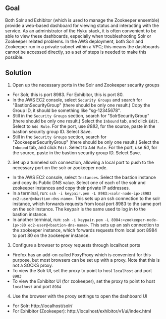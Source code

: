 ## Goal

Both Solr and Exhibitor (which is used to manage the Zookeeper ensemble) provide a web-based dashboard for viewing status and interacting with the service. As an administrator of the Hyku stack, it is often convenient to be able to view these dashboards, especially when troubleshooting Solr or Zookeeper related problems. In the AWS deployment, both Solr and Zookeeper run in a private subnet within a VPC; this means the dashboards cannot be accessed directly, so a set of steps is needed to make this possible.

## Solution

1. Open up the necessary ports in the Solr and Zookeeper security groups
  * For Solr, this is port 8983. For Exhibitor, this is port 80.
  * In the AWS EC2 console, select `Security Groups` and search for "BastionSecurityGroup" (there should be only one result.) Copy the Group ID, it should be something like "sg-12345678".
  * Still in the `Security Groups` section, search for "SolrSecurityGroup" (there should be only one result.) Select the `Inbound` tab, and click `Edit`. Select to `Add Rule`. For the port, use *8983*, for the source, paste in the bastion security group ID. Select Save.
  * Still in the `Security Groups` section, search for "ZookeeperSecurityGroup" (there should be only one result.) Select the `Inbound` tab, and click `Edit`. Select to `Add Rule`. For the port, use *80*, for the source, paste in the bastion security group ID. Select Save.

2. Set up a tunneled ssh connection, allowing a local port to push to the necessary port on the solr or zookeeper node.
  * In the AWS EC2 console, select `Instances`. Select the bastion instance and copy its Public DNS value. Select one of  each of the solr and zookeeper instances and copy their private IP addresses.
  * In a terminal, run: `ssh -i keypair.pem -L 8983:<solr-node-ip>:8983 ec2-user@<bastion-dns-name>`. This sets up an ssh connection to the solr instance, which forwards requests from local port 8983 to the same port on the solr instance. The keypair is the same used to log in to the bastion instance.
  * In another terminal, run: `ssh -i keypair.pem -L 8984:<zookeeper-node-ip>:80 ec2-user@<bastion-dns-name>`. This sets up an ssh connection to the zookeeper instance, which forwards requests from local port 8984 to port 80 on the zookeeper instance.

3. Configure a browser to proxy requests through localhost ports
  * Firefox has an add-on called FoxyProxy which is convenient for this purpose, but most browsers can be set up with a proxy. Note that this is not a SOCKS proxy.
  * To view the Solr UI, set the proxy to point to host `localhost` and port `8983`
  * To view the Exhibitor UI (for zookeeper), set the proxy to point to host `localhost` and port `8984`

4. Use the browser with the proxy settings to open the dashboard UI
  * For Solr: http://localhost/solr/
  * For Exhibitor (Zookeeper): http://localhost/exhibitor/v1/ui/index.html